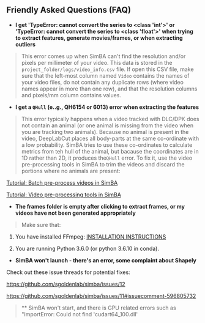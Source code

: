 ## Friendly Asked Questions (FAQ)

- **I get 'TypeError: cannot convert the series to <class 'int'>' or 'TypeError: cannot convert the series to <class 'float'>' when trying to extract features, generate movies/frames, or when extracting outliers**

>This error comes up when SimBA can't find the resolution and/or pixels per millimeter of your video. This data is stored in the `project_folder/logs/video_info.csv` file. If open this CSV file, make sure that the left-most column named `Video` contains the names of your video files, do not contain any duplicate rows (where video names appear in more than one row), and that the resolution columns and pixels/mm column contains values. 

- **I get a `QHull` (e..g., QH6154 or 6013) error when extracting the features** 

>This error typically happens when a video tracked with DLC/DPK does not contain an animal (or one animal is missing from the video when you are tracking two animals). Because no animal is present in the video, DeepLabCut places all body-parts at the same co-ordinate with a low probability. SimBA tries to use these co-ordinates to calculate metrics from teh hull of the animal, but bacause the coordinates are in 1D rather than 2D, it produces the`QHull` error. To fix it, use the video pre-processing tools in SimBA to trim the videos and discard the portions where no animals are present:

[Tutorial: Batch pre-process videos in SimBA](https://github.com/sgoldenlab/simba/blob/master/docs/tutorial_process_videos.md)

[Tutorial: Video pre-processing tools in SimBA](https://github.com/sgoldenlab/simba/blob/master/docs/Tutorial_tools.md)

- **The frames folder is empty after clicking to extract frames, or my videos have not been generated appropriately**

>Make sure that: 

1. You have installed FFmpeg: [INSTALLATION INSTRUCTIONS](https://m.wikihow.com/Install-FFmpeg-on-Windows)

2. You are running Python 3.6.0 (or python 3.6.10 in conda). 

- **SimBA won't launch - there's an error, some complaint about Shapely**

Check out these issue threads for potential fixes:

https://github.com/sgoldenlab/simba/issues/12

https://github.com/sgoldenlab/simba/issues/11#issuecomment-596805732

> ** SimBA won't start, and there is GPU related errors such as "ImportError: Could not find 'cudart64_100.dll'


